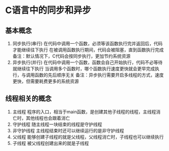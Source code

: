 # C语言中的同步和异步

## 基本概念
1. 同步执行(串行)
在代码中调用一个函数，必须等该函数执行完并返回后，代码才能继续往下执行
在被调用函数执行期间，代码会被阻塞，直到函数执行完成
备注：默认情况下，C代码会按同步执行，更加节约系统资源
2. 异步执行(并行)
在代码中调用一个函数，函数会自己开始执行，代码不必等待就继续往下执行
当调用多个函数时，哪个函数执行速度更快就会更早完成执行，与调用函数的先后顺序无关
备注：异步执行需要开启多线程的方式，速度更快，但需要耗费更多的系统资源



## 线程相关的概念
1. 主线程
程序的入口，相当于main函数，是创建其他子线程的线程，主线程消亡时，其他线程也会跟着消亡
2. 守护线程
随主线程一块结束的线程是守护线程
3. 非守护线程
主线程结束时还可以继续运行的是非守护线程
4. 父线程
能够创建子线程的就是父线程，父线程消亡时，子线程也可以继续执行
5. 子线程
被父线程创建出来的就是子线程